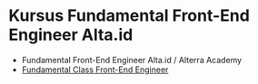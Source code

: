 # Kursus Fundamental Front-End Engineer Alta.id

- Fundamental Front-End Engineer Alta.id / Alterra Academy
- [Fundamental Class Front-End Engineer](https://alta.id/courses/fundamental-frontend-engineer/)
